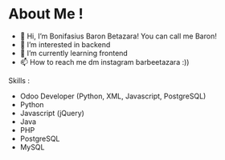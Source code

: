 <h1> About Me !</h1>

- 👋 Hi, I’m Bonifasius Baron Betazara! You can call me Baron!
- 👀 I’m interested in backend
- 🌱 I’m currently learning frontend
- 📫 How to reach me dm instagram barbeetazara :))

Skills :
- Odoo Developer (Python, XML, Javascript, PostgreSQL)
- Python
- Javascript (jQuery)
- Java
- PHP
- PostgreSQL
- MySQL

